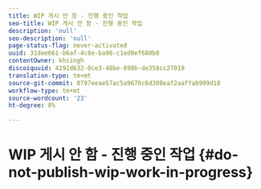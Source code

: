 ```yaml
---
title: WIP 게시 안 함 - 진행 중인 작업
seo-title: WIP 게시 안 함 - 진행 중인 작업
description: 'null'
seo-description: 'null'
page-status-flag: never-activated
uuid: 31dee661-b6af-4c8e-ba98-c1ed0ef680b0
contentOwner: khsingh
discoiquuid: 4292d632-0ce3-48be-898b-de358cc27019
translation-type: tm+mt
source-git-commit: 0797eeae57ac5a9676c6d308eaf2aaffab999d18
workflow-type: tm+mt
source-wordcount: '23'
ht-degree: 8%

---
```



# WIP 게시 안 함 - 진행 중인 작업 {#do-not-publish-wip-work-in-progress}


